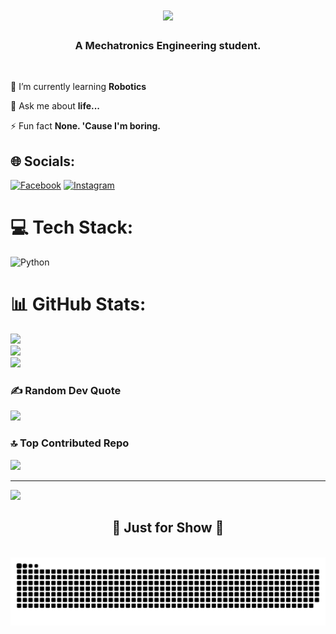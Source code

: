 
<h1 align="center">
    <img src="https://readme-typing-svg.herokuapp.com/?font=Righteous&size=35&center=true&vCenter=true&width=500&height=70&duration=4000&lines=Hi+There!+👋;+I'm+Sydney+Ruoj+I.+Ponsica!;" />
</h1>

<h3 align="center">A Mechatronics Engineering student. </h3>

<br/>

<div align="left">
 
 🌱 I’m currently learning **Robotics**

💬 Ask me about **life...**

⚡ Fun fact **None. 'Cause I'm boring.**

 </div>


## 🌐 Socials:
[![Facebook](https://img.shields.io/badge/Facebook-%231877F2.svg?logo=Facebook&logoColor=white)](https://facebook.com/https://www.facebook.com/seedkneeroj) [![Instagram](https://img.shields.io/badge/Instagram-%23E4405F.svg?logo=Instagram&logoColor=white)](https://instagram.com/https://www.instagram.com/seedkneeroj/) 

# 💻 Tech Stack:
![Python](https://img.shields.io/badge/python-3670A0?style=flat&logo=python&logoColor=ffdd54)
# 📊 GitHub Stats:
![](https://github-readme-stats.vercel.app/api?username=seednee-ruoj&theme=synthwave&hide_border=false&include_all_commits=true&count_private=false)<br/>
![](https://github-readme-streak-stats.herokuapp.com/?user=seednee-ruoj&theme=synthwave&hide_border=false)<br/>
![](https://github-readme-stats.vercel.app/api/top-langs/?username=seednee-ruoj&theme=synthwave&hide_border=false&include_all_commits=true&count_private=false&layout=compact)

### ✍️ Random Dev Quote
![](https://quotes-github-readme.vercel.app/api?type=horizontal&theme=radical)

### 🔝 Top Contributed Repo
![](https://github-contributor-stats.vercel.app/api?username=seednee-ruoj&limit=5&theme=radical&combine_all_yearly_contributions=true)

---
[![](https://visitcount.itsvg.in/api?id=seednee-ruoj&icon=7&color=5)](https://visitcount.itsvg.in)

<!-- Proudly created with GPRM ( https://gprm.itsvg.in ) -->


<div align="center">
  <h2>🐍 Just for Show 🐍</h2>
  <br>
  <img alt="snake eating my contributions" src="https://raw.githubusercontent.com/salesp07/salesp07/output/github-contribution-grid-snake.svg" />

